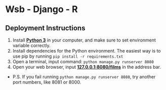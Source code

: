 # Wsb - Django - R



## Deployment Instructions
1. Install [**Python 3**]( https://www.python.org/) in your computer, and make sure to set environment variable correctly.
2. Install dependencies for the Python environment. The easiest way is to use pip by running `pip install -r requirements.txt`
3. Open a terminal, input command: `python manage.py runserver 8080`
4. Open your web browser, input [**127.0.0.1:8080/films**]( 127.0.0.1:8080/films ) in the address bar.
- P.S. If you fail running `python manage.py runserver 8080`, try another port numbers, like 8081 or 8000.
